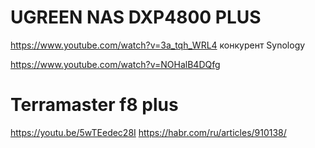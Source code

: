 # UGREEN NAS DXP4800 PLUS
https://www.youtube.com/watch?v=3a_tqh_WRL4
конкурент Synology

https://www.youtube.com/watch?v=NOHalB4DQfg

# Terramaster f8 plus

https://youtu.be/5wTEedec28I
https://habr.com/ru/articles/910138/